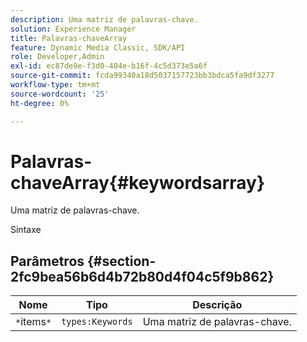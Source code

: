 ```yaml
---
description: Uma matriz de palavras-chave.
solution: Experience Manager
title: Palavras-chaveArray
feature: Dynamic Media Classic, SDK/API
role: Developer,Admin
exl-id: ec87de9e-f3d0-404e-b16f-4c5d373e5a6f
source-git-commit: fcda99340a18d5037157723bb3bdca5fa9df3277
workflow-type: tm+mt
source-wordcount: '25'
ht-degree: 0%

---
```


# Palavras-chaveArray{#keywordsarray}

Uma matriz de palavras-chave.

Sintaxe

## Parâmetros {#section-2fc9bea56b6d4b72b80d4f04c5f9b862}

| Nome | Tipo | Descrição |
|---|---|---|
| `*`items`*` | `types:Keywords` | Uma matriz de palavras-chave. |
